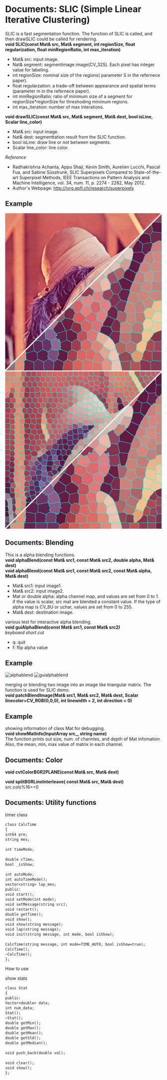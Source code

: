 Documents: SLIC (Simple Linear Iterative Clustering) 
=========

SLIC is a fast segmentation function. The function of SLIC is called, and then drawSLIC could be called for rendering.   
**void SLIC(const Mat& src, Mat& segment, int regionSize, float regularization, float minRegionRatio, int max_iteration)**  
* Mat& src: input image.  
* Nat& segment: segmentimage image(CV_32S). Each pixel has integer value for labeling.
* int regionSize: nominal size of the regions( parameter S in the refernece paper).   
* float regularzation: a trade-off between appearance and spatial terms (parameter m in the refernece paper).
* int minRegionRatio: ratio of minimum size of a segment for regionSize*regionSize for threshoding minimum regions.   
* int max_iteration: number of max interations.  

**void drawSLIC(const Mat& src, Mat& segment, Mat& dest, bool isLine, Scalar line_color)**
* Mat& src: input image.  
* Nat& dest: segmenttation result from the SLIC function.
* bool isLine: draw line or not between segments.
* Scalar line_color: line color.

*Reference*
* Radhakrishna Achanta, Appu Shaji, Kevin Smith, Aurelien Lucchi, Pascal Fua, and Sabine Süsstrunk, SLIC Superpixels Compared to State-of-the-art Superpixel Methods, IEEE Transactions on Pattern Analysis and Machine Intelligence, vol. 34, num. 11, p. 2274 - 2282, May 2012.
* Author's Webpage: http://ivrg.epfl.ch/research/superpixels

Example
-------
![SLIC](SLIC_screenshot.png "screenshot")
![SLIC2](SLIC_screenshot2.png "screenshot2")

Documents: Blending
-------------------
This is a alpha blending functions.  
**void alphaBlend(const Mat& src1, const Mat& src2, double alpha, Mat& dest)**    
**void alphaBlend(const Mat& src1, const Mat& src2, const Mat& alpha, Mat& dest)**  
* Mat& src1: input image1.  
* Mat& src2: input image2.  
* Mat or double alpha: alpha channel map, and values are set from 0 to 1. if the value is scalar, src mat are blended a constant value.  If the type of alpha map is CV_8U or uchar, values are set from 0 to 255.
* Mat& dest: destination image.  

various test for interactive alpha blending.  
**void guiAlphaBlend(const Mat& src1, const Mat& src2)**  
*keyboard short cut*  
* q: quit  
* f: flip alpha value  

Example  
-------

![alphablend](alpha_blend.png "ab")
![guialphablend](gui_alpha_blend.png "gab")


merging or blending two image into an image like triangular matrix. The function is used for SLIC demo.  
**void patchBlendImage(Mat& src1, Mat& src2, Mat& dest, Scalar linecolor=CV_RGB(0,0,0), int linewidth = 2, int direction = 0)**  

Example  
-------


showing information of class Mat for debugging.  
**void showMatInfo(InputArray src_, string name)**  
The function prints out size, num. of channles, and depth of Mat infomation. Also, the mean, min, max value of matrix in each channel.  

Documents: Color   
----------------
**void cvtColorBGR2PLANE(const Mat& src, Mat& dest)**  

**void splitBGRLineInterleave( const Mat& src, Mat& dest)**  
src.cols%16==0   



Documents: Utility functions  
----------------------------
timer class  

    class CalcTime
    {
	int64 pre;
	string mes;

	int timeMode;

	double cTime;
	bool _isShow;

	int autoMode;
	int autoTimeMode();
	vector<string> lap_mes;
    public:
	void start();
	void setMode(int mode);
	void setMessage(string src);
	void restart();
	double getTime();
	void show();
	void show(string message);
	void lap(string message);
	void init(string message, int mode, bool isShow);

	CalcTime(string message, int mode=TIME_AUTO, bool isShow=true);
	CalcTime();
	~CalcTime();
    };

How to use  


show stats 

    class Stat 
    {
    public:
	Vector<double> data;
	int num_data;
	Stat();
	~Stat();
	double getMin();
	double getMax();
	double getMean();
	double getStd();
	double getMedian();

	void push_back(double val);

	void clear();
	void show();
    };
